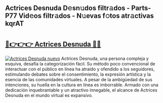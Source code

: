 ## Actrices Desnuda D𝚎sn𝚞dos filtr𝚊dos - Parts-P77 Vid𝚎os filtr𝚊dos - N𝚞evas f𝚘tos atr𝚊ctivas kqrAT

# <h2><a href="http://mb9ggiz.tromn.icu/?c=Actrices+Desnuda">🔗👉👉👉 Actrices Desnuda 🔗🔗</a></h2>

[![Actrices Desnuda nuevo](https://i.imgur.com/pEAQMta.gif)](http://mb9ggiz.tromn.icu/?c=Actrices+Desnuda)
Actrices Desnuda, una persona compleja y esquiva, desafía la categorización fácil. Su método poco convencional de interactuar con el público en línea ha atraído y ofendido a los seguidores, estimulando debates sobre el consentimiento, la expresión artística y la esencia de las comunidades virtuales. A pesar de la ambigüedad de sus intenciones, su huella en la cultura en línea es imborrable. Armado con una dedicación inquebrantable y un atractivo innegable, el alcance de Actrices Desnuda en el mundo virtual es expansivo.
